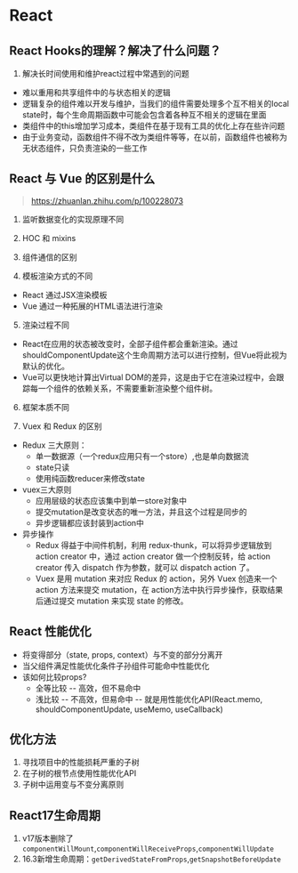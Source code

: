 # React
## React Hooks的理解？解决了什么问题？
1. 解决长时间使用和维护react过程中常遇到的问题
  * 难以重用和共享组件中的与状态相关的逻辑
  * 逻辑复杂的组件难以开发与维护，当我们的组件需要处理多个互不相关的local state时，每个生命周期函数中可能会包含着各种互不相关的逻辑在里面
  * 类组件中的this增加学习成本，类组件在基于现有工具的优化上存在些许问题
  * 由于业务变动，函数组件不得不改为类组件等等，在以前，函数组件也被称为无状态组件，只负责渲染的一些工作


## React 与 Vue 的区别是什么
> https://zhuanlan.zhihu.com/p/100228073

1. 监听数据变化的实现原理不同

2. HOC 和 mixins

3. 组件通信的区别

4. 模板渲染方式的不同
  * React 通过JSX渲染模板
  * Vue 通过一种拓展的HTML语法进行渲染

5. 渲染过程不同
  * React在应用的状态被改变时，全部子组件都会重新渲染。通过shouldComponentUpdate这个生命周期方法可以进行控制，但Vue将此视为默认的优化。
  * Vue可以更快地计算出Virtual DOM的差异，这是由于它在渲染过程中，会跟踪每一个组件的依赖关系，不需要重新渲染整个组件树。
6. 框架本质不同

7. Vuex 和 Redux 的区别
  * Redux 三大原则：
    * 单一数据源（一个redux应用只有一个store）,也是单向数据流
    * state只读
    * 使用纯函数reducer来修改state
  * vuex三大原则
    * 应用层级的状态应该集中到单一store对象中
    * 提交mutation是改变状态的唯一方法，并且这个过程是同步的
    * 异步逻辑都应该封装到action中
  * 异步操作
    *  Redux 得益于中间件机制，利用 redux-thunk，可以将异步逻辑放到 action creator 中，通过 action creator 做一个控制反转，给 action creator 传入 dispatch 作为参数，就可以 dispatch action 了。 
    * Vuex 是用 mutation 来对应 Redux 的 action，另外 Vuex 创造来一个 action 方法来提交 mutation，在 action方法中执行异步操作，获取结果后通过提交 mutation 来实现 state 的修改。

## React 性能优化
* 将变得部分（state, props, context）与不变的部分分离开
* 当父组件满足性能优化条件子孙组件可能命中性能优化
* 该如何比较props?
  * 全等比较 -- 高效，但不易命中
  * 浅比较 -- 不高效，但易命中   -- 就是用性能优化API(React.memo, shouldComponentUpdate, useMemo, useCallback)

## 优化方法
1. 寻找项目中的性能损耗严重的子树
2. 在子树的根节点使用性能优化API
3. 子树中运用变与不变分离原则

## React17生命周期
1. v17版本删除了`componentWillMount`,`componentWillReceiveProps`,`componentWillUpdate`
2. 16.3新增生命周期：`getDerivedStateFromProps`,`getSnapshotBeforeUpdate`

